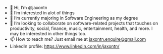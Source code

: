 - 👋 Hi, I’m @jaxontn
- 👀 I’m interested in alot of things
- 🌱 I’m currently majoring in Software Engineering as my degree
- 👀 I’m looking to collaborate on software-related projects that touches on productivity, social, finance, music, entertainment, health, and more.
     I may be interested in other things too.
- 📫 How to reach me? Just email me at jaxontn.enquire@gmail.com
- LinkedIn profile: https://www.linkedin.com/in/jaxontn/

<!---
jaxontn/jaxontn is a ✨ special ✨ repository because its `README.md` (this file) appears on your GitHub profile.
You can click the Preview link to take a look at your changes.
--->
